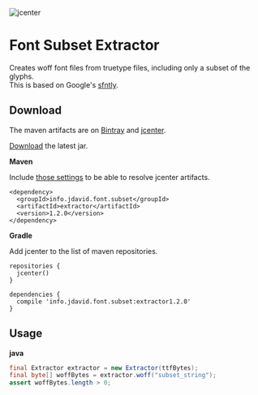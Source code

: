 ![jcenter](https://img.shields.io/badge/_jcenter_-_1.2.0-6688ff.png?style=flat)
# Font Subset Extractor
Creates woff font files from truetype files, including only a subset of the glyphs.<br>
This is based on Google's [sfntly](https://github.com/googlei18n/sfntly).

## Download ##

The maven artifacts are on [Bintray](https://bintray.com/programingjd/maven/info.jdavid.font.subset/view)
and [jcenter](https://bintray.com/search?query=info.jdavid.font.subset).

[Download](https://bintray.com/artifact/download/programingjd/maven/info/jdavid/font/subset/extractor/1.2.0/extractor-1.2.0.jar) the latest jar.

__Maven__

Include [those settings](https://bintray.com/repo/downloadMavenRepoSettingsFile/downloadSettings?repoPath=%2Fbintray%2Fjcenter)
 to be able to resolve jcenter artifacts.
```
<dependency>
  <groupId>info.jdavid.font.subset</groupId>
  <artifactId>extractor</artifactId>
  <version>1.2.0</version>
</dependency>
```
__Gradle__

Add jcenter to the list of maven repositories.
```
repositories {
  jcenter()
}
```
```
dependencies {
  compile 'info.jdavid.font.subset:extractor1.2.0'
}
```

## Usage ##


__java__
```java
final Extractor extractor = new Extractor(ttfBytes);
final byte[] woffBytes = extractor.woff("subset_string");
assert woffBytes.length > 0;
```